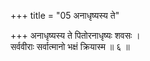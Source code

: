 +++
title = "05 अनाधृष्यस्य ते"

+++
अनाधृष्यस्य ते पितोरनाधृष्यः शवसः ।  
सर्ववीराः सर्वात्मानो भक्षं क्रियास्म ॥ ६ ॥